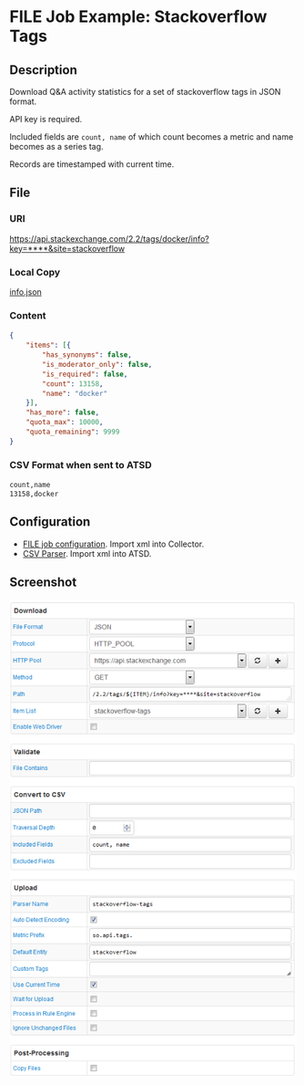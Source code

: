 # FILE Job Example: Stackoverflow Tags

## Description

Download Q&A activity statistics for a set of stackoverflow tags in JSON format.

API key is required.

Included fields are `count, name` of which count becomes a metric and name becomes as a series tag.

Records are timestamped with current time.

## File

### URI

https://api.stackexchange.com/2.2/tags/docker/info?key=****&site=stackoverflow

### Local Copy

[info.json](info.json)

### Content

```json
{
	"items": [{
		"has_synonyms": false,
		"is_moderator_only": false,
		"is_required": false,
		"count": 13158,
		"name": "docker"
	}],
	"has_more": false,
	"quota_max": 10000,
	"quota_remaining": 9999
}
```

### CSV Format when sent to ATSD

```ls
count,name
13158,docker
```

## Configuration

* [FILE job configuration](stackoverflow-job.xml). Import xml into Collector.
* [CSV Parser](stackoverflow-parser.xml). Import xml into ATSD.

## Screenshot

![Job Screenshot](stackoverflow-config.png)
